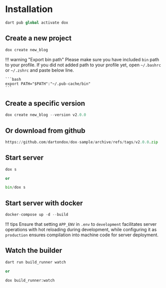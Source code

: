 # Installation

```py
dart pub global activate dox
```

## Create a new project

```py
dox create new_blog
```
!!! warning "Export bin path"
    Please make sure you have included `bin` path to your profile. If you did not added path to your profile yet, open `~/.bashrc` or `~/.zshrc` and paste below line.
    
    ```bash
    export PATH="$PATH":"~/.pub-cache/bin"
    ```

## Create a specific version

```py
dox create new_blog --version v2.0.0
```

## Or download from github

```py
https://github.com/dartondox/dox-sample/archive/refs/tags/v2.0.0.zip
```

## Start server

```py
dox s

or 

bin/dox s
```

## Start server with docker

```py
docker-compose up -d --build
```

!!! tips
    Ensure that setting `APP_ENV` in `.env` to `development` facilitates server operations with hot reloading during development, while configuring it as `production` ensures compilation into machine code for server deployment.
    
## Watch the builder

```py
dart run build_runner watch 

or 

dox build_runner:watch
```